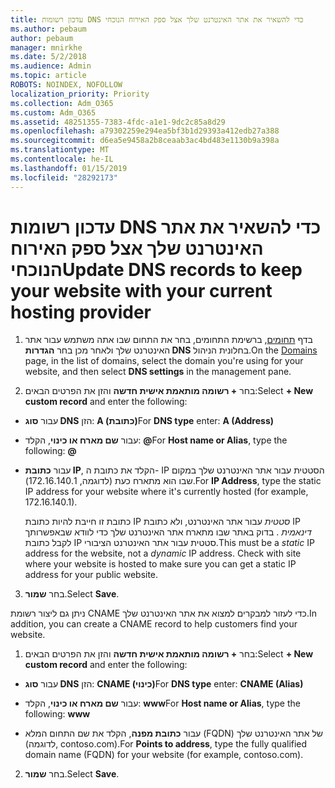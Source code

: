 ```yaml
---
title: עדכון רשומות DNS כדי להשאיר את אתר האינטרנט שלך אצל ספק האירוח הנוכחי
ms.author: pebaum
author: pebaum
manager: mnirkhe
ms.date: 5/2/2018
ms.audience: Admin
ms.topic: article
ROBOTS: NOINDEX, NOFOLLOW
localization_priority: Priority
ms.collection: Adm_O365
ms.custom: Adm_O365
ms.assetid: 48251355-7383-4fdc-a1e1-9dc2c85a8d29
ms.openlocfilehash: a79302259e294ea5bf3b1d29393a412edb27a388
ms.sourcegitcommit: d6ea5e9458a2b8ceaab3ac4bd483e1130b9a398a
ms.translationtype: MT
ms.contentlocale: he-IL
ms.lasthandoff: 01/15/2019
ms.locfileid: "28292173"
---
```

# <a name="update-dns-records-to-keep-your-website-with-your-current-hosting-provider"></a><span data-ttu-id="5b471-102">עדכון רשומות DNS כדי להשאיר את אתר האינטרנט שלך אצל ספק האירוח הנוכחי</span><span class="sxs-lookup"><span data-stu-id="5b471-102">Update DNS records to keep your website with your current hosting provider</span></span>

1. <span data-ttu-id="5b471-103">בדף [תחומים](https://portal.office.com/adminportal/home#/Domains), ברשימת התחומים, בחר את התחום שבו אתה משתמש עבור אתר האינטרנט שלך ולאחר מכן בחר **הגדרות DNS** בחלונית הניהול.</span><span class="sxs-lookup"><span data-stu-id="5b471-103">On the [Domains](https://portal.office.com/adminportal/home#/Domains) page, in the list of domains, select the domain you're using for your website, and then select **DNS settings** in the management pane.</span></span> 
    
2. <span data-ttu-id="5b471-104">בחר **+ רשומה מותאמת אישית חדשה** והזן את הפרטים הבאים:</span><span class="sxs-lookup"><span data-stu-id="5b471-104">Select **+ New custom record** and enter the following:</span></span> 
    
  - <span data-ttu-id="5b471-105">עבור **סוג DNS** הזן: **A (כתובת)**</span><span class="sxs-lookup"><span data-stu-id="5b471-105">For **DNS type** enter: **A (Address)**</span></span>
    
  - <span data-ttu-id="5b471-106">עבור **שם מארח או כינוי**, הקלד: **@**</span><span class="sxs-lookup"><span data-stu-id="5b471-106">For **Host name or Alias**, type the following: **@**</span></span>
    
  - <span data-ttu-id="5b471-107">עבור **כתובת IP**, הקלד את כתובת ה- IP הסטטית עבור אתר האינטרנט שלך במקום שבו הוא מתארח כעת (לדוגמה, 172.16.140.1‏).</span><span class="sxs-lookup"><span data-stu-id="5b471-107">For **IP Address**, type the static IP address for your website where it's currently hosted (for example, 172.16.140.1).</span></span> 
    
    <span data-ttu-id="5b471-p101">כתובת זו חייבת להיות כתובת IP  *סטטית*  עבור אתר האינטרנט, ולא כתובת IP  *דינאמית*  . בדוק באתר שבו מתארח אתר האינטרנט שלך כדי לוודא שבאפשרותך לקבל כתובת IP סטטית עבור אתר האינטרנט הציבורי.</span><span class="sxs-lookup"><span data-stu-id="5b471-p101">This must be a  *static*  IP address for the website, not a  *dynamic*  IP address. Check with site where your website is hosted to make sure you can get a static IP address for your public website.</span></span> 
    
3. <span data-ttu-id="5b471-110">בחר **שמור**.</span><span class="sxs-lookup"><span data-stu-id="5b471-110">Select **Save**.</span></span> 
    
<span data-ttu-id="5b471-111">ניתן גם ליצור רשומת CNAME כדי לעזור למבקרים למצוא את אתר האינטרנט שלך.</span><span class="sxs-lookup"><span data-stu-id="5b471-111">In addition, you can create a CNAME record to help customers find your website.</span></span>
  
1. <span data-ttu-id="5b471-112">בחר **+ רשומה מותאמת אישית חדשה** והזן את הפרטים הבאים:</span><span class="sxs-lookup"><span data-stu-id="5b471-112">Select **+ New custom record** and enter the following:</span></span> 
    
  - <span data-ttu-id="5b471-113">עבור **סוג DNS** הזן: **CNAME (כינוי)‎**</span><span class="sxs-lookup"><span data-stu-id="5b471-113">For **DNS type** enter: **CNAME (Alias)**</span></span>
    
  - <span data-ttu-id="5b471-114">עבור **שם מארח או כינוי**, הקלד: **www**</span><span class="sxs-lookup"><span data-stu-id="5b471-114">For **Host name or Alias**, type the following: **www**</span></span>
    
  - <span data-ttu-id="5b471-115">עבור **כתובת מפנה**, הקלד את שם התחום המלא (FQDN) של אתר האינטרנט שלך (לדוגמה, contoso.com).</span><span class="sxs-lookup"><span data-stu-id="5b471-115">For **Points to address**, type the fully qualified domain name (FQDN) for your website (for example, contoso.com).</span></span> 
    
2. <span data-ttu-id="5b471-116">בחר **שמור**.</span><span class="sxs-lookup"><span data-stu-id="5b471-116">Select **Save**.</span></span> 
    

